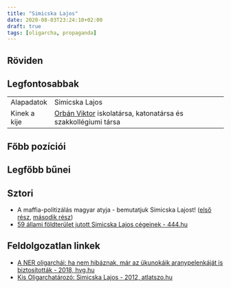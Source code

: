 ```yaml
---
title: "Simicska Lajos"
date: 2020-08-03T23:24:10+02:00
draft: true
tags: [oligarcha, propaganda]
---
```


## Röviden



## Legfontosabbak

|                           |                                                                                   |
| :---                      | :----                                                                             |
| Alapadatok                | Simicska Lajos                                                                    |
| Kinek a kije              | [Orbán Viktor](../orban-viktor) iskolatársa, katonatársa és szakkollégiumi társa  |

## Főbb pozíciói


## Legfőbb bűnei



## Sztori

- A maffia-politizálás magyar atyja - bemutatjuk Simicska Lajost! ([első rész](https://www.youtube.com/watch?v=KgNnhzs47LU), [második rész](https://www.youtube.com/watch?v=SSPfQyvBQQg))
- [59 állami földterület jutott Simicska Lajos cégeinek - 444.hu](https://444.hu/2013/10/10/59-allami-foldterulet-jutott-simicska-lajos-cegeinek/)

## Feldolgozatlan linkek

- [A NER oligarchái: ha nem hibáznak, már az ükunokáik aranypelenkáját is biztosították - 2018, hvg.hu](https://hvg.hu/kkv/20180228_haveri_kapitalizmus_korrupcio_orban_kormany_simicska_meszaros_tiborcz_garancsi_santa_rogan_speder)
- [Kis Oligarchatározó: Simicska Lajos - 2012, atlatszo.hu](https://atlatszo.hu/2012/11/12/kis-oligarchatarozo-simicska-lajos/)
